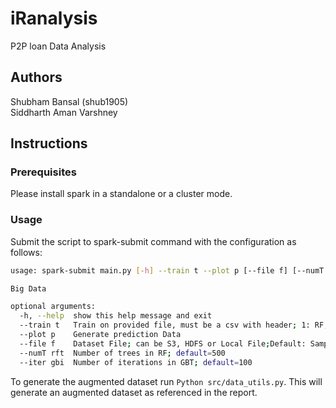 # iRanalysis
P2P loan Data Analysis

## Authors
Shubham Bansal (shub1905)  
Siddharth Aman Varshney  

## Instructions
### Prerequisites
Please install spark in a standalone or a cluster mode.
### Usage
Submit the script to spark-submit command with the configuration as follows:  

````bash
usage: spark-submit main.py [-h] --train t --plot p [--file f] [--numT rft] [--iter gbi]

Big Data

optional arguments:
  -h, --help  show this help message and exit
  --train t   Train on provided file, must be a csv with header; 1: RF, 2:GBT; 3:Both
  --plot p    Generate prediction Data
  --file f    Dataset File; can be S3, HDFS or Local File;Default: Sample file in S3
  --numT rft  Number of trees in RF; default=500
  --iter gbi  Number of iterations in GBT; default=100
````

To generate the augmented dataset run ````Python src/data_utils.py````. This will generate an augmented dataset as referenced in the report.
